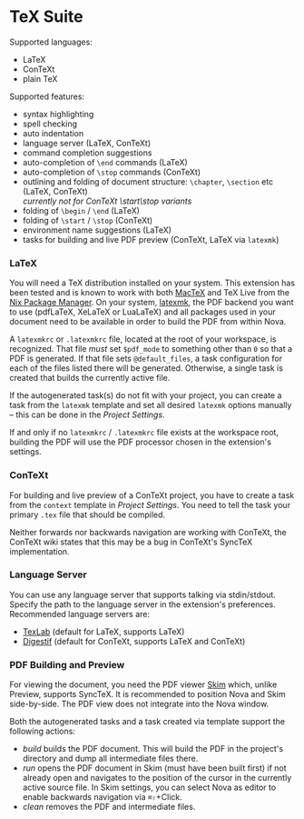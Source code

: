 # TeX Suite

Supported languages:

- LaTeX
- ConTeXt
- plain TeX

Supported features:

- syntax highlighting
- spell checking
- auto indentation
- language server (LaTeX, ConTeXt)
- command completion suggestions
- auto-completion of `\end` commands (LaTeX)
- auto-completion of `\stop` commands (ConTeXt)
- outlining and folding of document structure: `\chapter`, `\section` etc (LaTeX, ConTeXt)  
  *currently not for ConTeXt \start\stop variants*
- folding of `\begin` / `\end` (LaTeX)
- folding of `\start` / `\stop` (ConTeXt)
- environment name suggestions (LaTeX)
- tasks for building and live PDF preview (ConTeXt, LaTeX via `latexmk`)

### LaTeX

You will need a TeX distribution installed on your system.
This extension has been tested and is known to work with both [MacTeX](https://www.tug.org/mactex/) and TeX Live from the [Nix Package Manager](https://nixos.org).
On your system, [latexmk](http://personal.psu.edu/~jcc8/software/latexmk/), the PDF backend you want to use (pdfLaTeX, XeLaTeX or LuaLaTeX) and all packages used in your document need to be available in order to build the PDF from within Nova.

A `latexmkrc` or `.latexmkrc` file, located at the root of your workspace, is recognized.
That file *must* set `$pdf_mode` to something other than `0` so that a PDF is generated.
If that file sets `@default_files`, a task configuration for each of the files listed there will be generated.
Otherwise, a single task is created that builds the currently active file.

If the autogenerated task(s) do not fit with your project, you can create a task from the `latexmk` template and set all desired `latexmk` options manually – this can be done in the *Project Settings*.

If and only if no `latexmkrc` / `.latexmkrc` file exists at the workspace root, building the PDF will use the PDF processor chosen in the extension's settings.

### ConTeXt
  
For building and live preview of a ConTeXt project, you have to create a task from the `context` template in *Project Settings*.
You need to tell the task your primary `.tex` file that should be compiled.

Neither forwards nor backwards navigation are working with ConTeXt, the ConTeXt wiki states that this may be a bug in ConTeXt's SyncTeX implementation.

### Language Server

You can use any language server that supports talking via stdin/stdout.
Specify the path to the language server in the extension's preferences.
Recommended language servers are:

- [TexLab](https://github.com/latex-lsp/texlab) (default for LaTeX, supports LaTeX)
- [Digestif](https://github.com/latex-lsp/texlab) (default for ConTeXt, supports LaTeX and ConTeXt)

### PDF Building and Preview

For viewing the document, you need the PDF viewer [Skim](https://skim-app.sourceforge.io) which, unlike Preview, supports SyncTeX.
It is recommended to position Nova and Skim side-by-side.
The PDF view does not integrate into the Nova window.

Both the autogenerated tasks and a task created via template support the following actions:

- *build* builds the PDF document.
  This will build the PDF in the project's directory and dump all intermediate files there.
- *run* opens the PDF document in Skim (must have been built first) if not already open and navigates to the position of the cursor in the currently active source file.
  In Skim settings, you can select Nova as editor to enable backwards navigation via `⌘⇧`+Click.
- *clean* removes the PDF and intermediate files.